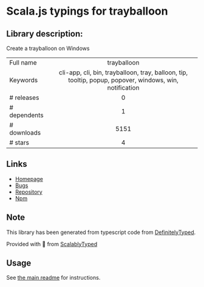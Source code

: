 
# Scala.js typings for trayballoon


## Library description:
Create a trayballoon on Windows

|                    |                 |
| ------------------ | :-------------: |
| Full name          | trayballoon |
| Keywords           | cli-app, cli, bin, trayballoon, tray, balloon, tip, tooltip, popup, popover, windows, win, notification |
| # releases         | 0 |
| # dependents       | 1 |
| # downloads        | 5151 |
| # stars            | 4 |

## Links
- [Homepage](https://github.com/sindresorhus/trayballoon)
- [Bugs](https://github.com/sindresorhus/trayballoon/issues)
- [Repository](https://github.com/sindresorhus/trayballoon)
- [Npm](https://www.npmjs.com/package/trayballoon)
    


## Note
This library has been generated from typescript code from [DefinitelyTyped](https://definitelytyped.org).

Provided with :purple_heart: from [ScalablyTyped](https://github.com/oyvindberg/ScalablyTyped)

## Usage
See [the main readme](../../readme.md) for instructions.


